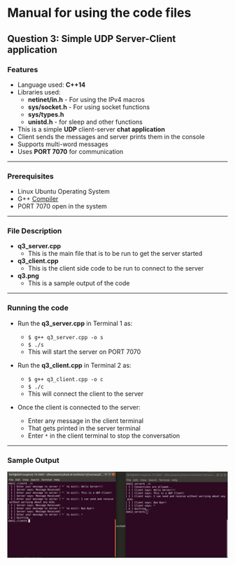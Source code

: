 # Manual for using the code files

## Question 3: Simple UDP Server-Client application

### Features
- Language used: **C++14**
- Libraries used: 
	- **netinet/in.h** - For using the IPv4 macros
	- **sys/socket.h** - For using socket functions
	- **sys/types.h**
	- **unistd.h** - for sleep and other functions
- This is a simple **UDP** client-server **chat application**
- Client sends the messages and server prints them in the console
- Supports multi-word messages
- Uses **PORT 7070** for communication
---

### Prerequisites
- Linux Ubuntu Operating System
- G++ [Compiler](https://gcc.gnu.org/)
- PORT 7070 open in the system
---

### File Description
- **q3_server.cpp**
	- This is the main file that is to be run to get the server started
- **q3_client.cpp**
	- This is the client side code to be run to connect to the server
- **q3.png**
	- This is a sample output of the code
---

### Running the code
- Run the **q3_server.cpp** in Terminal 1 as:
	- `$ g++ q3_server.cpp -o s`
	- `$ ./s`
	- This will start the server on PORT 7070
	
- Run the **q3_client.cpp** in Terminal 2 as:
	- `$ g++ q3_client.cpp -o c`
	- `$ ./c`
	- This will connect the client to the server
	
- Once the client is connected to the server:
	- Enter any message in the client terminal
	- That gets printed in the server terminal
	- Enter `*` in the client terminal to stop the conversation

---
### Sample Output
![](https://github.com/bmsohwinc/cn_assignment/blob/master/q3_udp_server_client/q3.png)
